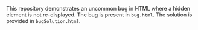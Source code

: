 This repository demonstrates an uncommon bug in HTML where a hidden element is not re-displayed. The bug is present in `bug.html`. The solution is provided in `bugSolution.html`.